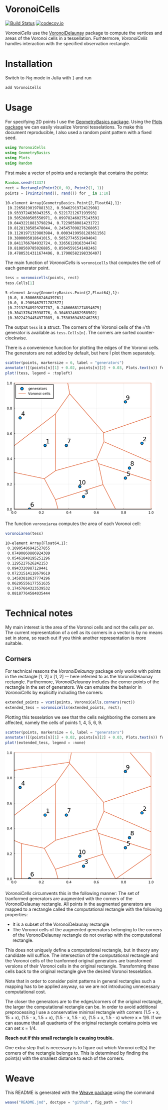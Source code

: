VoronoiCells
============

[![Build Status](https://github.com/robertdj/VoronoiCells.jl/workflows/CI/badge.svg)](https://github.com/robertdj/VoronoiCells.jl/actions)
[![codecov.io](https://codecov.io/github/JuliaGeometry/VoronoiCells.jl/coverage.svg?branch=master)](https://codecov.io/github/JuliaGeometry/VoronoiCells.jl?branch=master)

*VoronoiCells* use the [VoronoiDelaunay](https://github.com/JuliaGeometry/VoronoiDelaunay.jl) package to compute the vertices and areas of the Voronoi cells in a tessellation.
Furhtermore, *VoronoiCells* handles interaction with the specified observation rectangle.


# Installation

Switch to `Pkg` mode in Julia with `]` and run

```julia
add VoronoiCells
```




# Usage

For specifying 2D points I use the [GeometryBasics package](https://github.com/JuliaGeometry/GeometryBasics.jl).
Using the [Plots package](https://github.com/JuliaPlots/Plots.jl) we can easily visualize Voronoi tesselations.
To make this document reproducible, I also used a random point pattern with a fixed seed.

```julia
using VoronoiCells
using GeometryBasics
using Plots
using Random
```





First make a vector of points and a rectangle that contains the points:

```julia
Random.seed!(1337)
rect = Rectangle(Point2(0, 0), Point2(1, 1))
points = [Point2(rand(), rand()) for _ in 1:10]
```

```
10-element Array{GeometryBasics.Point{2,Float64},1}:
 [0.22658190197881312, 0.5046291972412908]
 [0.9333724636943255, 0.5221721267193593]
 [0.5052080505550971, 0.09978246027514359]
 [0.04432218813798294, 0.7229058081423172]
 [0.8128138585478044, 0.24545709827626805]
 [0.11201971329803984, 0.0003419958128361156]
 [0.3800005018641015, 0.5052774551949404]
 [0.8411766784932724, 0.3265612016334474]
 [0.8108569785026885, 0.8504559154148246]
 [0.47805314311674496, 0.17906582198336407]
```





The main function of *VoronoiCells* is `voronoicells` that computes the cell of each generator point.

```julia
tess = voronoicells(points, rect)
tess.Cells[1]
```

```
5-element Array{GeometryBasics.Point{2,Float64},1}:
 [0.0, 0.5006658246439761]
 [0.0, 0.2909467571782577]
 [0.22132548929287787, 0.24066681274894675]
 [0.3041376415938776, 0.3046324682958502]
 [0.30224294454977085, 0.7530369438246255]
```





The output `tess` is a struct.
The corners of the Voronoi cells of the `n`'th generator is available as `tess.Cells[n]`.
The corners are sorted counter-clockwise.

There is a convenience function for plotting the edges of the Voronoi cells.
The generators are not added by default, but here I plot them separately.

```julia
scatter(points, markersize = 6, label = "generators")
annotate!([(points[n][1] + 0.02, points[n][2] + 0.03, Plots.text(n)) for n in 1:10])
plot!(tess, legend = :topleft)
```

![](doc/README_tesselation.png_1.png)



The function `voronoiarea` computes the area of each Voronoi cell:

```julia
voronoiarea(tess)
```

```
10-element Array{Float64,1}:
 0.10905486942527855
 0.07490860886924389
 0.05461848195251296
 0.1295227626242153
 0.0943320987129441
 0.07231514118679619
 0.14583818637774296
 0.06295556177551635
 0.17457664323539532
 0.08187764584035444
```






# Technical notes

My main interest is the area of the Voronoi cells and not the cells *per se*. 
The current representation of a cell as its corners in a vector is by no means set in stone, so reach out if you think another representation is more suitable.


## Corners

For technical reasons the *VoronoiDelaunay* package only works with points in the rectangle [1, 2] x [1, 2] -- here referred to as the VoronoiDelaunay rectangle.
Furthermore, *VoronoiDelaunay* includes the corner points of the rectangle in the set of generators.
We can emulate the behavior in *VoronoiCells* by explicitly including the corners:

```julia
extended_points = vcat(points, VoronoiCells.corners(rect))
extended_tess = voronoicells(extended_points, rect);
```




Plotting this tesselation we see that the cells neighboring the corners are affected, namely the cells of points 1, 4, 5, 6, 9.

```julia
scatter(points, markersize = 6, label = "generators")
annotate!([(points[n][1] + 0.02, points[n][2] + 0.03, Plots.text(n)) for n in 1:10])
plot!(extended_tess, legend = :none)
```

![](doc/README_tesselation_with_corners.png_1.png)



*VoronoiCells* circumvents this in the following manner:
The set of tranformed generators are augmented with the corners of the VoronoiDelaunay rectangle.
All points in the augmented generators are mapped to a rectangle called the computational rectangle with the following properties:

- It is a subset of the VoronoiDelaunay rectangle
- The Voronoi cells of the augmented generators belonging to the corners of the VoronoiDelaunay rectangle do not overlap with the computational rectangle.

This does not uniquely define a computational rectangle, but in theory any candidate will suffice.
The intersection of the computational rectangle and the Voronoi cells of the tranformed original generators are transformed versions of their Voronoi cells in the original rectangle.
Transforming these cells back to the original rectangle give the desired Voronoi tesselation.

Note that in order to consider point patterns in general rectangles such a mapping has to be applied anyway, so we are not introducing unnecessary computational cost.

The closer the generators are to the edges/corners of the original rectangle, the larger the computational rectangle can be.
In order to avoid additional preprocessing I use a conservative minimal rectangle with corners (1.5 + x, 15 + x), (1.5 - x, 1.5 + x), (1.5 - x, 1.5 - x), (1.5 + x, 1.5 - x) where x = 1/6.
If we can assume that all quadrants of the original rectangle contains points we can set x = 1/4.

**Reach out if this small rectangle is causing trouble.**

One extra step that *is* necessary is to figure out which Voronoi cell(s) the corners of the rectangle belongs to.
This is determined by finding the point(s) with the smallest distance to each of the corners.


# Weave

This README is generated with the [Weave package](https://github.com/JunoLab/Weave.jl) using the command

```julia
weave("README.jmd", doctype = "github", fig_path = "doc")
```
